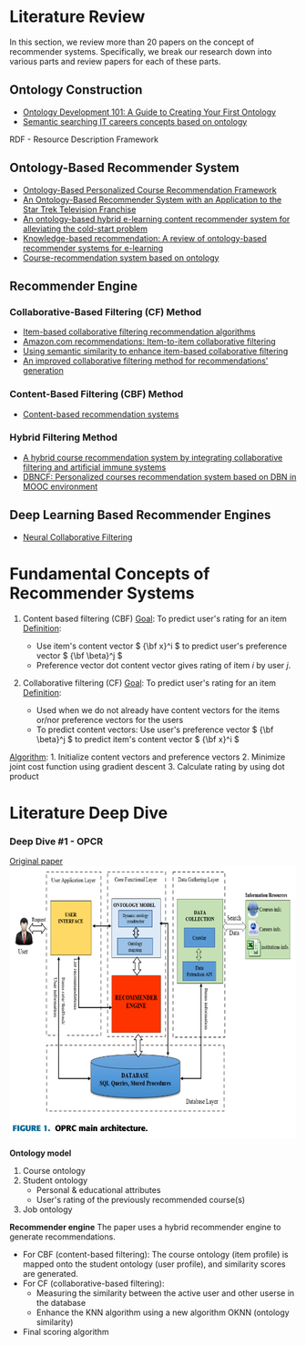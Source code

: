 # Literature Review

In this section, we review more than 20 papers on the concept of recommender systems. Specifically, we break our research down into various parts and review papers for each of these parts.

## Ontology Construction

- [Ontology Development 101: A Guide to Creating Your First Ontology](https://protege.stanford.edu/publications/ontology_development/ontology101.pdf)
- [Semantic searching IT careers concepts based on ontology](http://www.joams.com/uploadfile/2013/0426/20130426033427832.pdf)

RDF - Resource Description Framework

## Ontology-Based Recommender System

- [Ontology-Based Personalized Course Recommendation Framework](https://ieeexplore.ieee.org/document/8587168)
- [An Ontology-Based Recommender System with an Application to the Star Trek Television Franchise](https://arxiv.org/abs/1808.00103)
- [An ontology-based hybrid e-learning content recommender system for alleviating the cold-start problem](https://link-springer-com.eproxy.lib.hku.hk/article/10.1007/s10639-021-10508-0)
- [Knowledge-based recommendation: A review of ontology-based recommender systems for e-learning](https://link.springer.com/article/10.1007/s10462-017-9539-5)
- [Course-recommendation system based on ontology](https://ieeexplore.ieee.org/document/6890767)

## Recommender Engine

### Collaborative-Based Filtering (CF) Method

- [Item-based collaborative filtering recommendation algorithms](https://dl.acm.org/doi/10.1145/371920.372071)
- [Amazon.com recommendations: Item-to-item collaborative filtering](https://ieeexplore.ieee.org/document/1167344)
- [Using semantic similarity to enhance item-based collaborative filtering](http://facweb.cs.depaul.edu/mobasher/research/papers/JM03.pdf)
- [An improved collaborative filtering method for recommendations' generation](https://ieeexplore.ieee.org/document/1401179)

### Content-Based Filtering (CBF) Method

- [Content-based recommendation systems](https://link.springer.com/chapter/10.1007/978-3-540-72079-9_10)

### Hybrid Filtering Method

- [A hybrid course recommendation system by integrating collaborative filtering and artificial immune systems](https://www.mdpi.com/1999-4893/9/3/47)
- [DBNCF: Personalized courses recommendation system based on DBN in MOOC environment](https://ieeexplore.ieee.org/document/8005400)

## Deep Learning Based Recommender Engines

- [Neural Collaborative Filtering](https://arxiv.org/abs/1708.05031)

# Fundamental Concepts of Recommender Systems

1. Content based filtering (CBF)
  <u>Goal</u>: To predict user's rating for an item
  <u>Definition</u>:
    - Use item's content vector $ {\bf x}^i $ to predict user's preference vector $ {\bf \beta}^j $
     - Preference vector dot content vector gives rating of item $i$ by user $j$.

2. Collaborative filtering (CF)
  <u>Goal</u>: To predict user's rating for an item
  <u>Definition</u>:
     - Used when we do not already have content vectors for the items or/nor preference vectors for the users
     - To predict content vectors: Use user's preference vector $ {\bf \beta}^j $ to predict item's content vector $ {\bf x}^i $

  <u>Algorithm</u>: 
    1. Initialize content vectors and preference vectors 
    2. Minimize joint cost function using gradient descent
    3. Calculate rating by using dot product

# Literature Deep Dive

### Deep Dive #1 - OPCR

[Original paper](https://ieeexplore.ieee.org/document/8587168)
![OPCR main architecture](/screenshots/OPRC_main_architecture.png)

**Ontology model**

1. Course ontology
2. Student ontology
   - Personal & educational attributes
   - User's rating of the previously recommended course(s)
3. Job ontology

**Recommender engine**
The paper uses a hybrid recommender engine to generate recommendations.

- For CBF (content-based filtering):
  The course ontology (item profile) is mapped onto the student ontology (user profile), and similarity scores are generated.
- For CF (collaborative-based filtering):
  - Measuring the similarity between the active user and other userse in the database
  - Enhance the KNN algorithm using a new algorithm OKNN (ontology similarity)
- Final scoring algorithm
